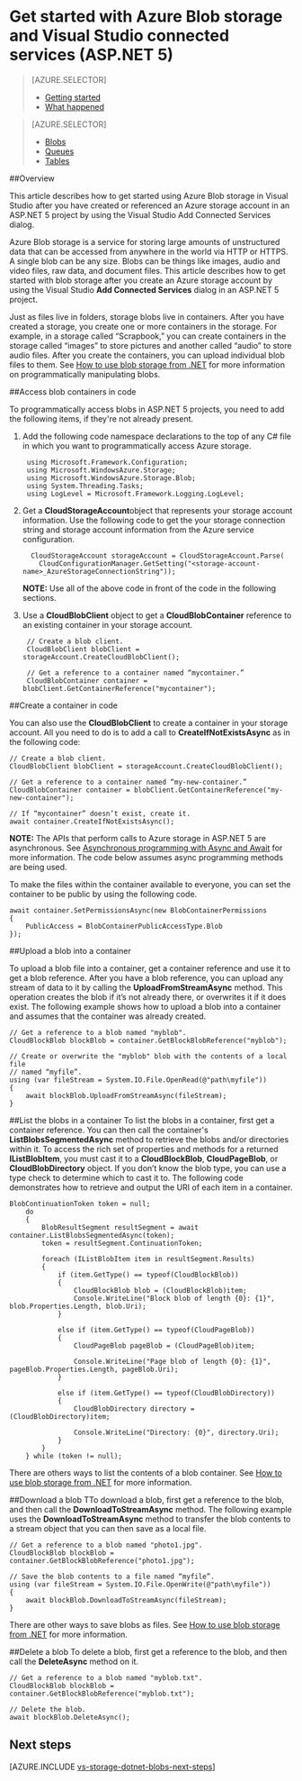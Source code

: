 <properties
	pageTitle="Get started with blob storage and Visual Studio connected services (ASP.NET 5) | Windows Azure"
	description="How to get started using Azure Blob storage in a Visual Studio ASP.NET 5 project after you have created a storage account using Visual Studio connected services"
	services="storage"
	documentationCenter=""
	authors="patshea123"
	manager="douge"
	editor="tglee"/>

<tags
	ms.service="storage"
	ms.date="09/03/2015"
	wacn.date=""/>

# Get started with Azure Blob storage and Visual Studio connected services (ASP.NET 5)

> [AZURE.SELECTOR]
> - [Getting started](/documentation/articles/vs-storage-aspnet5-getting-started-blobs)
> - [What happened](/documentation/articles/vs-storage-aspnet5-what-happened)

> [AZURE.SELECTOR]
> - [Blobs](/documentation/articles/vs-storage-aspnet5-getting-started-blobs)
> - [Queues](/documentation/articles/vs-storage-aspnet5-getting-started-queues)
> - [Tables](/documentation/articles/vs-storage-aspnet5-getting-started-tables)

##Overview

This article describes how to get started using Azure Blob storage in Visual Studio after you have created or referenced an Azure storage account in an ASP.NET 5 project by using the Visual Studio Add Connected Services dialog.

Azure Blob storage is a service for storing large amounts of unstructured data that can be accessed from anywhere in the world via HTTP or HTTPS. A single blob can be any size. Blobs can be things like images, audio and video files, raw data, and document files. This article describes how to get started with blob storage after you create an Azure storage account by using the Visual Studio **Add Connected Services** dialog in an ASP.NET 5 project.

Just as files live in folders, storage blobs live in containers. After you have created a storage, you create one or more containers in the storage. For example, in a storage called “Scrapbook,” you can create containers in the storage called “images” to store pictures and another called “audio” to store audio files. After you create the containers, you can upload individual blob files to them. See [How to use blob storage from .NET](storage-dotnet-how-to-use-blobs.md "How to use blob storage from .NET") for more information on programmatically manipulating blobs.



##Access blob containers in code

To programmatically access blobs in ASP.NET 5 projects, you need to add the following items, if they're not already present.

1. Add the following code namespace declarations to the top of any C# file in which you want to programmatically access Azure storage.

		using Microsoft.Framework.Configuration;
		using Microsoft.WindowsAzure.Storage;
		using Microsoft.WindowsAzure.Storage.Blob;
		using System.Threading.Tasks;
		using LogLevel = Microsoft.Framework.Logging.LogLevel;

2. Get a **CloudStorageAccount**object that represents your storage account information. Use the following code to get the your storage connection string and storage account information from the Azure service configuration.

		 CloudStorageAccount storageAccount = CloudStorageAccount.Parse(
		   CloudConfigurationManager.GetSetting("<storage-account-name>_AzureStorageConnectionString"));

    **NOTE:** Use all of the above code in front of the code in the following sections.


3. Use a **CloudBlobClient** object to get a **CloudBlobContainer** reference to an existing container in your storage account.

		// Create a blob client.
		CloudBlobClient blobClient = storageAccount.CreateCloudBlobClient();

        // Get a reference to a container named “mycontainer.”
        CloudBlobContainer container = blobClient.GetContainerReference("mycontainer");



##Create a container in code

You can also use the **CloudBlobClient** to create a container in your storage account. All you need to do is to add a call to **CreateIfNotExistsAsync** as in the following code:

	// Create a blob client.
    CloudBlobClient blobClient = storageAccount.CreateCloudBlobClient();

    // Get a reference to a container named “my-new-container.”
    CloudBlobContainer container = blobClient.GetContainerReference("my-new-container");

    // If “mycontainer” doesn’t exist, create it.
    await container.CreateIfNotExistsAsync();


**NOTE:** The APIs that perform calls to Azure storage in ASP.NET 5 are asynchronous. See [Asynchronous programming with Async and Await](http://msdn.microsoft.com/zh-cn/library/hh191443.aspx) for more information. The code below assumes async programming methods are being used.

To make the files within the container available to everyone, you can set the container to be public by using the following code.

	await container.SetPermissionsAsync(new BlobContainerPermissions
    {
        PublicAccess = BlobContainerPublicAccessType.Blob
    });

##Upload a blob into a container

To upload a blob file into a container, get a container reference and use it to get a blob reference. After you have a blob reference, you can upload any stream of data to it by calling the **UploadFromStreamAsync** method. This operation creates the blob if it’s not already there, or overwrites it if it does exist. The following example shows how to upload a blob into a container and assumes that the container was already created.

	// Get a reference to a blob named "myblob".
    CloudBlockBlob blockBlob = container.GetBlockBlobReference("myblob");

    // Create or overwrite the "myblob" blob with the contents of a local file
    // named “myfile”.
    using (var fileStream = System.IO.File.OpenRead(@"path\myfile"))
    {
        await blockBlob.UploadFromStreamAsync(fileStream);
    }

##List the blobs in a container
To list the blobs in a container, first get a container reference. You can then call the container's **ListBlobsSegmentedAsync** method to retrieve the blobs and/or directories within it. To access the rich set of properties and methods for a returned **IListBlobItem**, you must cast it to a **CloudBlockBlob**, **CloudPageBlob**, or **CloudBlobDirectory** object. If you don’t know the blob type, you can use a type check to determine which to cast it to. The following code demonstrates how to retrieve and output the URI of each item in a container.

	BlobContinuationToken token = null;
        do
        {
            BlobResultSegment resultSegment = await container.ListBlobsSegmentedAsync(token);
            token = resultSegment.ContinuationToken;

            foreach (IListBlobItem item in resultSegment.Results)
            {
                if (item.GetType() == typeof(CloudBlockBlob))
                {
                    CloudBlockBlob blob = (CloudBlockBlob)item;
                    Console.WriteLine("Block blob of length {0}: {1}", blob.Properties.Length, blob.Uri);
                }

                else if (item.GetType() == typeof(CloudPageBlob))
                {
                    CloudPageBlob pageBlob = (CloudPageBlob)item;

                    Console.WriteLine("Page blob of length {0}: {1}", pageBlob.Properties.Length, pageBlob.Uri);
                }

                else if (item.GetType() == typeof(CloudBlobDirectory))
                {
                    CloudBlobDirectory directory = (CloudBlobDirectory)item;

                    Console.WriteLine("Directory: {0}", directory.Uri);
                }
            }
        } while (token != null);

There are others ways to list the contents of a blob container. See [How to use blob storage from .NET](/documentation/articles/storage-dotnet-how-to-use-blobs#list-the-blobs-in-a-container) for more information.

##Download a blob
TTo download a blob, first get a reference to the blob, and then call the **DownloadToStreamAsync** method. The following example uses the **DownloadToStreamAsync** method to transfer the blob contents to a stream object that you can then save as a local file.

	// Get a reference to a blob named "photo1.jpg".
	CloudBlockBlob blockBlob = container.GetBlockBlobReference("photo1.jpg");

	// Save the blob contents to a file named “myfile”.
	using (var fileStream = System.IO.File.OpenWrite(@"path\myfile"))
	{
    	await blockBlob.DownloadToStreamAsync(fileStream);
	}

There are other ways to save blobs as files. See [How to use blob storage from .NET](/documentation/articles/storage-dotnet-how-to-use-blobs#download-blobs) for more information.

##Delete a blob
To delete a blob, first get a reference to the blob, and then call the **DeleteAsync** method on it.

	// Get a reference to a blob named "myblob.txt".
	CloudBlockBlob blockBlob = container.GetBlockBlobReference("myblob.txt");

	// Delete the blob.
	await blockBlob.DeleteAsync();

## Next steps

[AZURE.INCLUDE [vs-storage-dotnet-blobs-next-steps](../includes/vs-storage-dotnet-blobs-next-steps.md)]
